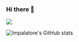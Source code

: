 ### Hi there 👋

![](https://komarev.com/ghpvc/?username=Impalatore)


![Impalatore's GitHub stats](https://github-readme-stats.vercel.app/api?username=impalatore&show_icons=true&theme=radical)
